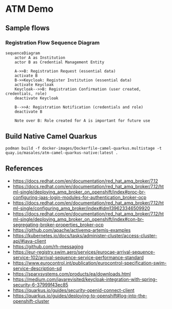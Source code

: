 # ATM Demo


## Sample flows

### Registration Flow Sequence Diagram

```mermaid
sequenceDiagram
    actor A as Institution
    actor B as Credential Management Entity

    A->>B: Registration Request (essential data)
    activate B
    B->>Keycloak: Register Institution (essential data)
    activate Keycloak
    Keycloak-->>B: Registration Confirmation (user created, credentials, role)
    deactivate Keycloak

    B-->>A: Registration Notification (credentials and role)
    deactivate B

    Note over B: Role created for A is important for future use
```

## Build Native Camel Quarkus
```shell
podman build -f docker-images/Dockerfile-camel-quarkus.multistage -t quay.io/masales/atm-camel-quarkus-native:latest .
```

## References
* https://docs.redhat.com/en/documentation/red_hat_amq_broker/7.12
* https://docs.redhat.com/en/documentation/red_hat_amq_broker/7.12/html-single/deploying_amq_broker_on_openshift/index#proc-br-configuring-jaas-login-modules-for-authentication_broker-ocp
* https://docs.redhat.com/en/documentation/red_hat_amq_broker/7.12/html-single/configuring_amq_broker/index#idm139623346509920
* https://docs.redhat.com/en/documentation/red_hat_amq_broker/7.12/html-single/deploying_amq_broker_on_openshift/index#con-br-segregating-broker-properties_broker-ocp
* https://github.com/apache/activemq-artemis-examples
* https://kubernetes.io/docs/tasks/administer-cluster/access-cluster-api/#java-client
* https://github.com/rh-messaging
* https://eur-registry.swim.aero/services/eurocae-arrival-sequence-service-102/arrival-sequence-service-performance-standard
* https://www.eurocontrol.int/publication/eurocontrol-specification-swim-service-description-sd
* https://sparxsystems.com/products/ea/downloads.html
* https://medium.com/javarevisited/keycloak-integration-with-spring-security-6-37999f43ec85
* https://quarkus.io/guides/security-openid-connect-client
* https://quarkus.io/guides/deploying-to-openshift#log-into-the-openshift-cluster